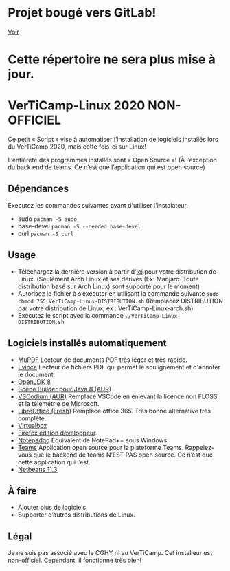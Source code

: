 # Projet bougé vers GitLab!
[Voir](https://gitlab.com/Linetudiant/verticamp-linux)

# Cette répertoire ne sera plus mise à jour.

# VerTiCamp-Linux 2020 NON-OFFICIEL
Ce petit « Script » vise à automatiser l’installation de logiciels installés lors du VerTiCamp 2020, mais cette fois-ci sur Linux!

L’entièreté des programmes installés sont « Open Source »! (À l’exception du back end de teams. Ce n’est que l’application qui est open source)

## Dépendances 
Éxecutez les commandes suivantes avant d'utiliser l'instalateur.
- sudo
```pacman -S sudo```
- base-devel
```pacman -S --needed base-devel```
- curl
```pacman -S curl```

 ## Usage
- Téléchargez la dernière version à partir d'[ici](https://github.com/robglezDev/VerTiCamp-linux/releases) pour votre distribution de Linux. (Seulement Arch Linux et ses dérivés (Ex: Manjaro. Toute distribution basé sur Arch Linux) sont supporté pour le moment)
- Autorisez le fichier à s’exécuter en utilisant la commande suivante  ```sudo chmod 755 VerTiCamp-Linux-DISTRIBUTION.sh```  (Remplacez DISTRIBUTION par votre distribution de Linux, ex : VerTiCamp-Linux-arch.sh)
- Exécutez le script avec la commande ```./VerTiCamp-Linux-DISTRIBUTION.sh``` 

## Logiciels installés automatiquement
- [MuPDF](https://mupdf.com/)
Lecteur de documents PDF très léger et très rapide.
- [Evince](https://wiki.gnome.org/Apps/Evince)
Lecteur de fichiers PDF qui permet le soulignement et d'annoter le document.
- [OpenJDK 8](https://openjdk.java.net/)
- [Scene Builder pour Java 8 (AUR)](https://gluonhq.com/products/scene-builder/)
- [VSCodium (AUR)](https://vscodium.com/)
Remplace VSCode en enlevant la licence non FLOSS et la télémétrie de Microsoft.
- [LibreOffice (Fresh)](https://www.libreoffice.org/)
Remplace office 365. Très bonne alternative très complète.
- [Virtualbox](https://www.virtualbox.org/)
- [Firefox édition développeur](https://www.mozilla.org/en-US/firefox/developer/).
- [Notepadqq](https://notepadqq.com/s/)
Équivalent de NotePad++ sous Windows.
- [Teams](https://github.com/IsmaelMartinez/teams-for-linux)
Application open source pour la plateforme Teams. Rappelez-vous que le backend de teams N’EST PAS open source. Ce n’est que cette application qui l’est.
- [Netbeans 11.3](https://netbeans.apache.org/)

## À faire
- Ajouter plus de logiciels.
- Supporter d’autres distributions de Linux.

## Légal
Je ne suis pas associé avec le CGHY ni au VerTiCamp. Cet installeur est non-officiel. Cependant, il fonctionne très bien!
